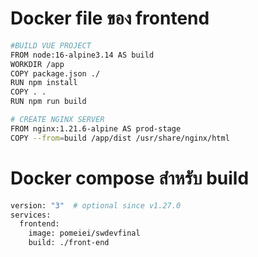 # Docker file ของ frontend
```bash
#BUILD VUE PROJECT
FROM node:16-alpine3.14 AS build
WORKDIR /app
COPY package.json ./
RUN npm install
COPY . .
RUN npm run build

# CREATE NGINX SERVER
FROM nginx:1.21.6-alpine AS prod-stage
COPY --from=build /app/dist /usr/share/nginx/html
```

# Docker compose สำหรับ build
```bash
version: "3"  # optional since v1.27.0
services:
  frontend:
    image: pomeiei/swdevfinal
    build: ./front-end
```

